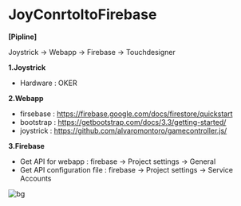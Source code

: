 # JoyConrtoltoFirebase

**[Pipline]**

Joystrick -> Webapp -> Firebase -> Touchdesigner

**1.Joystrick**
- Hardware : OKER

**2.Webapp**
- firsebase : https://firebase.google.com/docs/firestore/quickstart
- bootstrap  : https://getbootstrap.com/docs/3.3/getting-started/
- joystrick : https://github.com/alvaromontoro/gamecontroller.js/

**3.Firebase**
- Get API for webapp : firebase -> Project settings -> General
- Get API configuration file : firebase -> Project settings -> Service Accounts



![bg](https://user-images.githubusercontent.com/17475338/126764234-9526a434-6799-427c-9c3b-5456152fa308.PNG)
